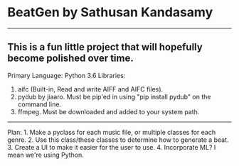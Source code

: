# BeatGen by Sathusan Kandasamy
------------------------------------------------------------------------------------
This is a fun little project that will hopefully become polished over time.
------------------------------------------------------------------------------------
Primary Language: Python 3.6
Libraries:
1. aifc (Built-in, Read and write AIFF and AIFC files).
2. pydub by jiaaro. Must be pip'ed in using "pip install pydub" on the command line.
3. ffmpeg. Must be downloaded and added to your system path.
------------------------------------------------------------------------------------
Plan: 1. Make a pyclass for each music file, or multiple classes for each genre.
	  2. Use this class/these classes to determine how to generate a beat.
	  3. Create a UI to make it easier for the user to use.
	  4. Incorporate ML? I mean we're using Python.